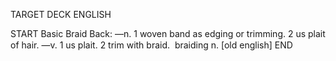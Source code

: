 TARGET DECK
ENGLISH

START
Basic
Braid
Back: —n. 1 woven band as edging or trimming. 2 us plait of hair. —v. 1 us plait. 2 trim with braid.  braiding n. [old english]
END
